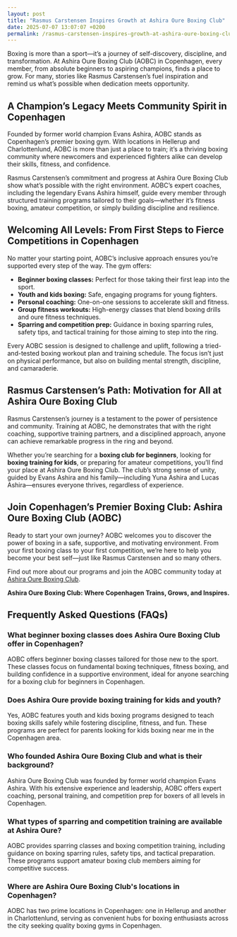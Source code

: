 ```yaml
---
layout: post
title: "Rasmus Carstensen Inspires Growth at Ashira Oure Boxing Club"
date: 2025-07-07 13:07:07 +0200
permalink: /rasmus-carstensen-inspires-growth-at-ashira-oure-boxing-club/
---
```

Boxing is more than a sport—it’s a journey of self-discovery, discipline, and transformation. At Ashira Oure Boxing Club (AOBC) in Copenhagen, every member, from absolute beginners to aspiring champions, finds a place to grow. For many, stories like Rasmus Carstensen’s fuel inspiration and remind us what’s possible when dedication meets opportunity.

## A Champion’s Legacy Meets Community Spirit in Copenhagen

Founded by former world champion Evans Ashira, AOBC stands as Copenhagen’s premier boxing gym. With locations in Hellerup and Charlottenlund, AOBC is more than just a place to train; it’s a thriving boxing community where newcomers and experienced fighters alike can develop their skills, fitness, and confidence.

Rasmus Carstensen’s commitment and progress at Ashira Oure Boxing Club show what’s possible with the right environment. AOBC’s expert coaches, including the legendary Evans Ashira himself, guide every member through structured training programs tailored to their goals—whether it’s fitness boxing, amateur competition, or simply building discipline and resilience.

## Welcoming All Levels: From First Steps to Fierce Competitions in Copenhagen

No matter your starting point, AOBC’s inclusive approach ensures you’re supported every step of the way. The gym offers:

- **Beginner boxing classes:** Perfect for those taking their first leap into the sport.
- **Youth and kids boxing:** Safe, engaging programs for young fighters.
- **Personal coaching:** One-on-one sessions to accelerate skill and fitness.
- **Group fitness workouts:** High-energy classes that blend boxing drills and oure fitness techniques.
- **Sparring and competition prep:** Guidance in boxing sparring rules, safety tips, and tactical training for those aiming to step into the ring.

Every AOBC session is designed to challenge and uplift, following a tried-and-tested boxing workout plan and training schedule. The focus isn’t just on physical performance, but also on building mental strength, discipline, and camaraderie.

## Rasmus Carstensen’s Path: Motivation for All at Ashira Oure Boxing Club

Rasmus Carstensen’s journey is a testament to the power of persistence and community. Training at AOBC, he demonstrates that with the right coaching, supportive training partners, and a disciplined approach, anyone can achieve remarkable progress in the ring and beyond.

Whether you’re searching for a **boxing club for beginners**, looking for **boxing training for kids**, or preparing for amateur competitions, you’ll find your place at Ashira Oure Boxing Club. The club’s strong sense of unity, guided by Evans Ashira and his family—including Yuna Ashira and Lucas Ashira—ensures everyone thrives, regardless of experience.

## Join Copenhagen’s Premier Boxing Club: Ashira Oure Boxing Club (AOBC)

Ready to start your own journey? AOBC welcomes you to discover the power of boxing in a safe, supportive, and motivating environment. From your first boxing class to your first competition, we’re here to help you become your best self—just like Rasmus Carstensen and so many others.

Find out more about our programs and join the AOBC community today at [Ashira Oure Boxing Club](https://www.ashiraoure.com/).

**Ashira Oure Boxing Club: Where Copenhagen Trains, Grows, and Inspires.**

## Frequently Asked Questions (FAQs)

### What beginner boxing classes does Ashira Oure Boxing Club offer in Copenhagen?

AOBC offers beginner boxing classes tailored for those new to the sport. These classes focus on fundamental boxing techniques, fitness boxing, and building confidence in a supportive environment, ideal for anyone searching for a boxing club for beginners in Copenhagen.

### Does Ashira Oure provide boxing training for kids and youth?

Yes, AOBC features youth and kids boxing programs designed to teach boxing skills safely while fostering discipline, fitness, and fun. These programs are perfect for parents looking for kids boxing near me in the Copenhagen area.

### Who founded Ashira Oure Boxing Club and what is their background?

Ashira Oure Boxing Club was founded by former world champion Evans Ashira. With his extensive experience and leadership, AOBC offers expert coaching, personal training, and competition prep for boxers of all levels in Copenhagen.

### What types of sparring and competition training are available at Ashira Oure?

AOBC provides sparring classes and boxing competition training, including guidance on boxing sparring rules, safety tips, and tactical preparation. These programs support amateur boxing club members aiming for competitive success.

### Where are Ashira Oure Boxing Club's locations in Copenhagen?

AOBC has two prime locations in Copenhagen: one in Hellerup and another in Charlottenlund, serving as convenient hubs for boxing enthusiasts across the city seeking quality boxing gyms in Copenhagen.

<script type="application/ld+json">
{
  "@context": "https://schema.org",
  "@type": "BlogPosting",
  "headline": "Rasmus Carstensen Inspires Growth at Ashira Oure Boxing Club",
  "description": "Discover how Ashira Oure Boxing Club in Copenhagen inspires beginners and champions alike with expert coaching from former world champion Evans Ashira. Learn about their boxing classes, youth programs, sparring, and competition training.",
  "author": {
    "@type": "Person",
    "name": "Evans Ashira"
  },
  "publisher": {
    "@type": "Person",
    "name": "Evans Ashira"
  },
  "url": "https://www.ashiraoure.com/",
  "mainEntityOfPage": {
    "@type": "WebPage",
    "@id": "https://www.ashiraoure.com/"
  },
  "keywords": "ashira oure boxing club, ashira oure, aobc, evans ashira, ashira boxing, boxing club copenhagen, boxing gym copenhagen, boxing copenhagen, hellerup boxing gym, copenhagen boxing club, bokseklub københavn, beginner boxing classes, boxing club for beginners, boxing academy, youth boxing, kids boxing near me, boxing classes, sparring classes, boxing competition training, boxing training for kids, amateur boxing club",
  "datePublished": "2024-06-01",
  "dateModified": "2024-06-01"
}
</script>

<script type="application/ld+json">
{
  "@context": "https://schema.org",
  "@type": "FAQPage",
  "mainEntity": [
    {
      "@type": "Question",
      "name": "What beginner boxing classes does Ashira Oure Boxing Club offer in Copenhagen?",
      "acceptedAnswer": {
        "@type": "Answer",
        "text": "AOBC offers beginner boxing classes tailored for those new to the sport. These classes focus on fundamental boxing techniques, fitness boxing, and building confidence in a supportive environment, ideal for anyone searching for a boxing club for beginners in Copenhagen."
      }
    },
    {
      "@type": "Question",
      "name": "Does Ashira Oure provide boxing training for kids and youth?",
      "acceptedAnswer": {
        "@type": "Answer",
        "text": "Yes, AOBC features youth and kids boxing programs designed to teach boxing skills safely while fostering discipline, fitness, and fun. These programs are perfect for parents looking for kids boxing near me in the Copenhagen area."
      }
    },
    {
      "@type": "Question",
      "name": "Who founded Ashira Oure Boxing Club and what is their background?",
      "acceptedAnswer": {
        "@type": "Answer",
        "text": "Ashira Oure Boxing Club was founded by former world champion Evans Ashira. With his extensive experience and leadership, AOBC offers expert coaching, personal training, and competition prep for boxers of all levels in Copenhagen."
      }
    },
    {
      "@type": "Question",
      "name": "What types of sparring and competition training are available at Ashira Oure?",
      "acceptedAnswer": {
        "@type": "Answer",
        "text": "AOBC provides sparring classes and boxing competition training, including guidance on boxing sparring rules, safety tips, and tactical preparation. These programs support amateur boxing club members aiming for competitive success."
      }
    },
    {
      "@type": "Question",
      "name": "Where are Ashira Oure Boxing Club's locations in Copenhagen?",
      "acceptedAnswer": {
        "@type": "Answer",
        "text": "AOBC has two prime locations in Copenhagen: one in Hellerup and another in Charlottenlund, serving as convenient hubs for boxing enthusiasts across the city seeking quality boxing gyms in Copenhagen."
      }
    }
  ]
}
</script>